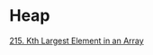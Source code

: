 # Heap
[215. Kth Largest Element in an Array](https://leetcode.com/problems/kth-largest-element-in-an-array/)

